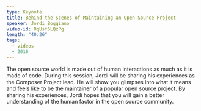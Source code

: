 ```yaml
---
type: Keynote
title: Behind the Scenes of Maintaining an Open Source Project
speaker: Jordi Boggiano
video-id: OqUsf6LQzPg
length: "40:26"
tags:
  - videos
  - 2016
---
```


The open source world is made out of human interactions as much as it is made of code. During this session, Jordi will be sharing his experiences as the Composer Project lead. He will show you glimpses into what it means and feels like to be the maintainer of a popular open source project. By sharing his experiences, Jordi hopes that you will gain a better understanding of the human factor in the open source community.
